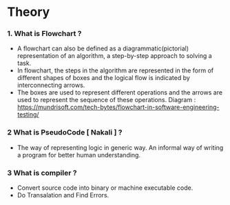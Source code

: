# Theory

### 1. What is Flowchart ?
* A flowchart can also be defined as a diagrammatic(pictorial) representation of an algorithm, a step-by-step approach to solving a task.
* In flowchart, the steps in the algorithm are represented in the form of different shapes of boxes and the logical flow is indicated by interconnecting arrows. 
* The boxes are used to represent different operations and the arrows are used to represent the sequence of these operations. 
Diagram : https://mundrisoft.com/tech-bytes/flowchart-in-software-engineering-testing/

### 2 What is PseudoCode [ Nakali ] ?
* The way of representing logic in generic way. An informal way of writing a program for better human understanding.

### 3 What is compiler ?
*	Convert source code into binary or machine executable code.
*	Do Transalation and Find Errors.
